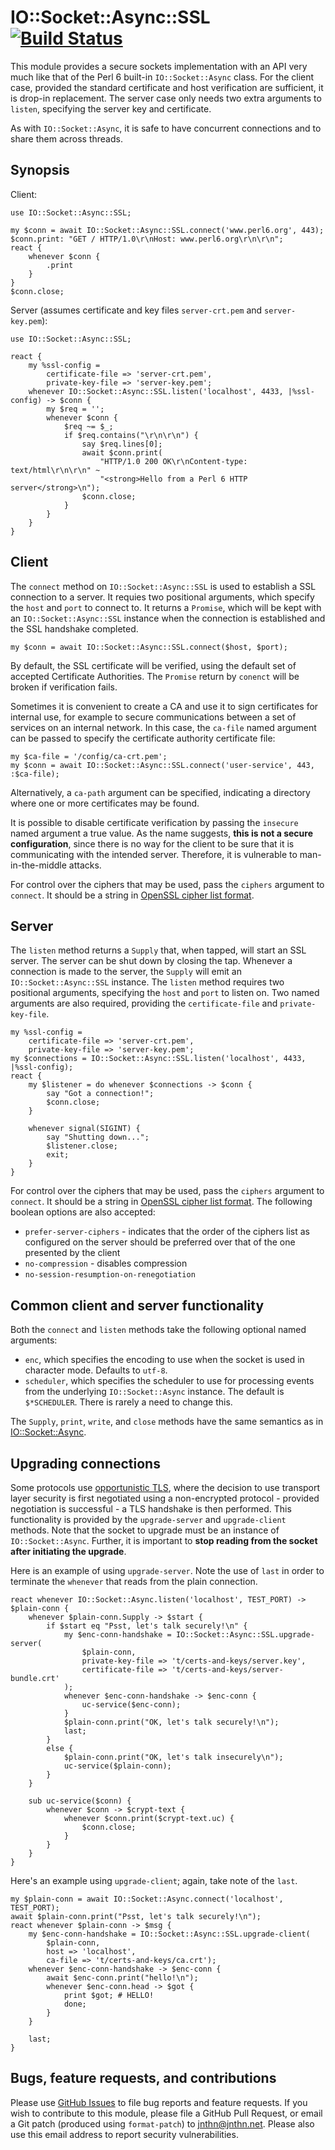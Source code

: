 # IO::Socket::Async::SSL [![Build Status](https://travis-ci.org/jnthn/p6-io-socket-async-ssl.svg?branch=master)](https://travis-ci.org/jnthn/p6-io-socket-async-ssl)

This module provides a secure sockets implementation with an API very much
like that of the Perl 6 built-in `IO::Socket::Async` class. For the client
case, provided the standard certificate and host verification are sufficient,
it is drop-in replacement. The server case only needs two extra arguments to
`listen`, specifying the server key and certificate.

As with `IO::Socket::Async`, it is safe to have concurrent connections and to
share them across threads.

## Synopsis

Client:

    use IO::Socket::Async::SSL;

    my $conn = await IO::Socket::Async::SSL.connect('www.perl6.org', 443);
    $conn.print: "GET / HTTP/1.0\r\nHost: www.perl6.org\r\n\r\n";
    react {
        whenever $conn {
            .print
        }
    }
    $conn.close;

Server (assumes certificate and key files `server-crt.pem` and `server-key.pem`):

    use IO::Socket::Async::SSL;

    react {
        my %ssl-config =
            certificate-file => 'server-crt.pem',
            private-key-file => 'server-key.pem';
        whenever IO::Socket::Async::SSL.listen('localhost', 4433, |%ssl-config) -> $conn {
            my $req = '';
            whenever $conn {
                $req ~= $_;
                if $req.contains("\r\n\r\n") {
                    say $req.lines[0];
                    await $conn.print(
                        "HTTP/1.0 200 OK\r\nContent-type: text/html\r\n\r\n" ~
                        "<strong>Hello from a Perl 6 HTTP server</strong>\n");
                    $conn.close;
                }
            }
        }
    }

## Client

The `connect` method on `IO::Socket::Async::SSL` is used to establish a SSL
connection to a server. It requies two positional arguments, which specify the
`host` and `port` to connect to. It returns a `Promise`, which will be kept
with an `IO::Socket::Async::SSL` instance when the connection is established
and the SSL handshake completed.

    my $conn = await IO::Socket::Async::SSL.connect($host, $port);

By default, the SSL certificate will be verified, using the default set of
accepted Certificate Authorities. The `Promise` return by `conenct` will be
broken if verification fails.

Sometimes it is convenient to create a CA and use it to sign certificates for
internal use, for example to secure communications between a set of services
on an internal network. In this case, the `ca-file` named argument can be
passed to specify the certificate authority certificate file:

    my $ca-file = '/config/ca-crt.pem';
    my $conn = await IO::Socket::Async::SSL.connect('user-service', 443, :$ca-file);

Alternatively, a `ca-path` argument can be specified, indicating a directory
where one or more certificates may be found.

It is possible to disable certificate verification by passing the `insecure`
named argument a true value. As the name suggests, **this is not a secure
configuration**, since there is no way for the client to be sure that it is
communicating with the intended server. Therefore, it is vulnerable to
man-in-the-middle attacks.

For control over the ciphers that may be used, pass the `ciphers` argument to
`connect`. It should be a string in [OpenSSL cipher list format](https://www.openssl.org/docs/man1.0.2/apps/ciphers.html).

## Server

The `listen` method returns a `Supply` that, when tapped, will start an SSL
server. The server can be shut down by closing the tap. Whenever a connection
is made to the server, the `Supply` will emit an `IO::Socket::Async::SSL`
instance. The `listen` method requires two positional arguments, specifying
the `host` and `port` to listen on. Two named arguments are also required,
providing the `certificate-file` and `private-key-file`.

    my %ssl-config =
        certificate-file => 'server-crt.pem',
        private-key-file => 'server-key.pem';
    my $connections = IO::Socket::Async::SSL.listen('localhost', 4433, |%ssl-config);
    react {
        my $listener = do whenever $connections -> $conn {
            say "Got a connection!";
            $conn.close;
        }

        whenever signal(SIGINT) {
            say "Shutting down...";
            $listener.close;
            exit;
        }
    }

For control over the ciphers that may be used, pass the `ciphers` argument to
`connect`. It should be a string in [OpenSSL cipher list format](https://www.openssl.org/docs/man1.0.2/apps/ciphers.html). The following boolean options are also accepted:

* `prefer-server-ciphers` - indicates that the order of the ciphers list as
  configured on the server should be preferred over that of the one presented
  by the client
* `no-compression` - disables compression
* `no-session-resumption-on-renegotiation`

## Common client and server functionality

Both the `connect` and `listen` methods take the following optional named
arguments:

* `enc`, which specifies the encoding to use when the socket is used in
  character mode. Defaults to `utf-8`.
* `scheduler`, which specifies the scheduler to use for processing events from
  the underlying `IO::Socket::Async` instance. The default is `$*SCHEDULER`.
  There is rarely a need to change this.

The `Supply`, `print`, `write`, and `close` methods have the same semantics as
in [IO::Socket::Async](https://docs.perl6.org/type/IO$COLON$COLONSocket$COLON$COLONAsync).

## Upgrading connections

Some protocols use [opportunistic TLS](https://en.wikipedia.org/wiki/Opportunistic_TLS),
where the decision to use transport layer security is first negotiated using
a non-encrypted protocol - provided negotiation is successful - a TLS handshake
is then performed. This functionality is provided by the `upgrade-server` and
`upgrade-client` methods. Note that the socket to upgrade must be an instance
of `IO::Socket::Async`. Further, it is important to **stop reading from the
socket after initiating the upgrade**.

Here is an example of using `upgrade-server`. Note the use of `last` in order
to terminate the `whenever` that reads from the plain connection.

    react whenever IO::Socket::Async.listen('localhost', TEST_PORT) -> $plain-conn {
        whenever $plain-conn.Supply -> $start {
            if $start eq "Psst, let's talk securely!\n" {
                my $enc-conn-handshake = IO::Socket::Async::SSL.upgrade-server(
                    $plain-conn,
                    private-key-file => 't/certs-and-keys/server.key',
                    certificate-file => 't/certs-and-keys/server-bundle.crt'
                );
                whenever $enc-conn-handshake -> $enc-conn {
                    uc-service($enc-conn);
                }
                $plain-conn.print("OK, let's talk securely!\n");
                last;
            }
            else {
                $plain-conn.print("OK, let's talk insecurely\n");
                uc-service($plain-conn);
            }
        }

        sub uc-service($conn) {
            whenever $conn -> $crypt-text {
                whenever $conn.print($crypt-text.uc) {
                    $conn.close;
                }
            }
        }
    }

Here's an example using `upgrade-client`; again, take note of the `last`.

    my $plain-conn = await IO::Socket::Async.connect('localhost', TEST_PORT);
    await $plain-conn.print("Psst, let's talk securely!\n");
    react whenever $plain-conn -> $msg {
        my $enc-conn-handshake = IO::Socket::Async::SSL.upgrade-client(
            $plain-conn,
            host => 'localhost',
            ca-file => 't/certs-and-keys/ca.crt');
        whenever $enc-conn-handshake -> $enc-conn {
            await $enc-conn.print("hello!\n");
            whenever $enc-conn.head -> $got {
                print $got; # HELLO!
                done;
            }
        }

        last;
    }

## Bugs, feature requests, and contributions

Please use [GitHub Issues](https://github.com/jnthn/p6-io-socket-async-ssl/issues)
to file bug reports and feature requests. If you wish to contribute to this
module, please file a GitHub Pull Request, or email a Git patch (produced using
`format-patch`) to [jnthn@jnthn.net](mailto:jnthn@jnthn.net). Please also use
this email address to report security vulnerabilities.
